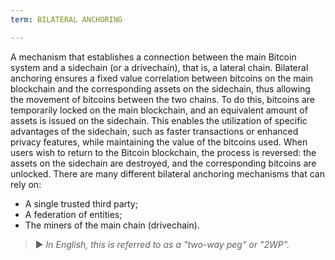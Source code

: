 ```yaml
---
term: BILATERAL ANCHORING

---
```

A mechanism that establishes a connection between the main Bitcoin system and a sidechain (or a drivechain), that is, a lateral chain. Bilateral anchoring ensures a fixed value correlation between bitcoins on the main blockchain and the corresponding assets on the sidechain, thus allowing the movement of bitcoins between the two chains. To do this, bitcoins are temporarily locked on the main blockchain, and an equivalent amount of assets is issued on the sidechain. This enables the utilization of specific advantages of the sidechain, such as faster transactions or enhanced privacy features, while maintaining the value of the bitcoins used. When users wish to return to the Bitcoin blockchain, the process is reversed: the assets on the sidechain are destroyed, and the corresponding bitcoins are unlocked. There are many different bilateral anchoring mechanisms that can rely on:


- A single trusted third party;
- A federation of entities;
- The miners of the main chain (drivechain).

> ► *In English, this is referred to as a "two-way peg" or "2WP".*